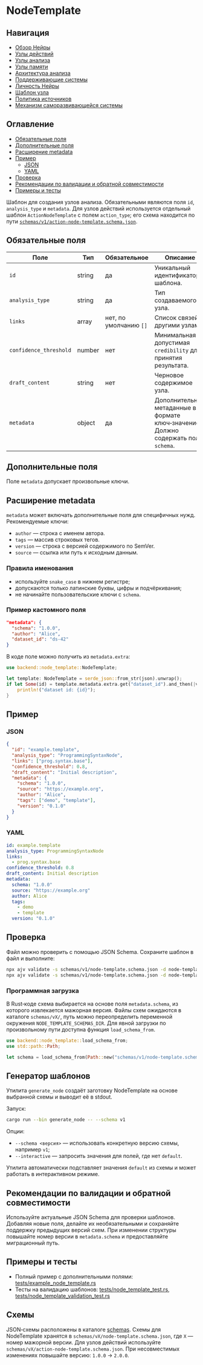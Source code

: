# NodeTemplate

<!-- neira:meta
id: NEI-20250214-155200-node-template-action-note
intent: docs
summary: Добавлено упоминание ActionNodeTemplate и ссылки на схему.
-->

## Навигация
- [Обзор Нейры](README.md)
- [Узлы действий](action-nodes.md)
- [Узлы анализа](analysis-nodes.md)
- [Узлы памяти](memory-nodes.md)
- [Архитектура анализа](analysis-architecture.md)
- [Поддерживающие системы](support-systems.md)
- [Личность Нейры](personality.md)
- [Шаблон узла](node-template.md)
- [Политика источников](source-policy.md)
- [Механизм саморазвивающейся системы](self-updating-system.md)

## Оглавление
- [Обязательные поля](#обязательные-поля)
- [Дополнительные поля](#дополнительные-поля)
- [Расширение metadata](#расширение-metadata)
- [Пример](#пример)
  - [JSON](#json)
  - [YAML](#yaml)
- [Проверка](#проверка)
- [Рекомендации по валидации и обратной совместимости](#рекомендации-по-валидации-и-обратной-совместимости)
- [Примеры и тесты](#примеры-и-тесты)


Шаблон для создания узлов анализа. Обязательными являются поля `id`, `analysis_type` и `metadata`.
Для узлов действий используется отдельный шаблон `ActionNodeTemplate` с полем
`action_type`; его схема находится по пути
[`schemas/v1/action-node-template.schema.json`](../../schemas/v1/action-node-template.schema.json).

## Обязательные поля

| Поле | Тип | Обязательное | Описание |
| --- | --- | --- | --- |
| `id` | string | да | Уникальный идентификатор шаблона. |
| `analysis_type` | string | да | Тип создаваемого узла. |
| `links` | array<string> | нет, по умолчанию `[]` | Список связей с другими узлами. |
| `confidence_threshold` | number | нет | Минимальная допустимая `credibility` для принятия результата. |
| `draft_content` | string | нет | Черновое содержимое узла. |
| `metadata` | object | да | Дополнительные метаданные в формате ключ‑значение. Должно содержать поле `schema`. |

## Дополнительные поля

Поле `metadata` допускает произвольные ключи.

## Расширение metadata

`metadata` может включать дополнительные поля для специфичных нужд. Рекомендуемые ключи:

- `author` — строка с именем автора.
- `tags` — массив строковых тегов.
- `version` — строка с версией содержимого по SemVer.
- `source` — ссылка или путь к исходным данным.

### Правила именования

- используйте `snake_case` в нижнем регистре;
- допускаются только латинские буквы, цифры и подчёркивания;
- не начинайте пользовательские ключи с `schema`.

### Пример кастомного поля

```json
"metadata": {
  "schema": "1.0.0",
  "author": "Alice",
  "dataset_id": "ds-42"
}
```

В коде поле можно получить из `metadata.extra`:

```rust
use backend::node_template::NodeTemplate;

let template: NodeTemplate = serde_json::from_str(json).unwrap();
if let Some(id) = template.metadata.extra.get("dataset_id").and_then(|v| v.as_str()) {
    println!("dataset id: {id}");
}
```

## Пример

### JSON

```json
{
  "id": "example.template",
  "analysis_type": "ProgrammingSyntaxNode",
  "links": ["prog.syntax.base"],
  "confidence_threshold": 0.8,
  "draft_content": "Initial description",
  "metadata": {
    "schema": "1.0.0",
    "source": "https://example.org",
    "author": "Alice",
    "tags": ["demo", "template"],
    "version": "0.1.0"
  }
}
```

### YAML

```yaml
id: example.template
analysis_type: ProgrammingSyntaxNode
links:
  - prog.syntax.base
confidence_threshold: 0.8
draft_content: Initial description
metadata:
  schema: "1.0.0"
  source: "https://example.org"
  author: Alice
  tags:
    - demo
    - template
  version: "0.1.0"
```

## Проверка

Файл можно проверить с помощью JSON Schema. Сохраните шаблон в файл и выполните:

```bash
npx ajv validate -s schemas/v1/node-template.schema.json -d node-template.json
npx ajv validate -s schemas/v1/node-template.schema.json -d node-template.yaml
```

### Программная загрузка

В Rust‑коде схема выбирается на основе поля `metadata.schema`, из которого извлекается мажорная версия. Файлы схем ожидаются в каталоге `schemas/vX/`, путь можно переопределить переменной окружения `NODE_TEMPLATE_SCHEMAS_DIR`. Для явной загрузки по произвольному пути доступна функция `load_schema_from`.

```rust
use backend::node_template::load_schema_from;
use std::path::Path;

let schema = load_schema_from(Path::new("schemas/v1/node-template.schema.json")).unwrap();
```

## Генератор шаблонов

Утилита `generate_node` создаёт заготовку NodeTemplate на основе выбранной схемы и выводит её в stdout.

Запуск:

```bash
cargo run --bin generate_node -- --schema v1
```

Опции:

- `--schema <версия>` — использовать конкретную версию схемы, например `v1`;
- `--interactive` — запросить значения для полей, где нет `default`.

Утилита автоматически подставляет значения `default` из схемы и может работать в интерактивном режиме.

## Рекомендации по валидации и обратной совместимости

Используйте актуальные JSON Schema для проверки шаблонов. Добавляя новые поля, делайте их необязательными и сохраняйте поддержку предыдущих версий схем. При изменении структуры повышайте номер версии в `metadata.schema` и предоставляйте миграционный путь.

## Примеры и тесты

- Полный пример с дополнительными полями: [tests/example_node_template.rs](tests/example_node_template.rs)
- Тесты на валидацию шаблонов: [tests/node_template_test.rs](tests/node_template_test.rs), [tests/node_template_validation_test.rs](tests/node_template_validation_test.rs)

## Схемы

JSON‑схемы расположены в каталоге [schemas](schemas). Схемы для NodeTemplate хранятся в `schemas/vX/node-template.schema.json`, где `X` — номер мажорной версии. Для узлов действий используйте `schemas/vX/action-node-template.schema.json`. При несовместимых изменениях повышайте версию: `1.0.0` → `2.0.0`.
